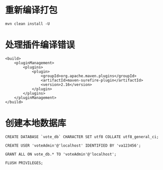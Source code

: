 # 重新编译打包

    mvn clean install -U

# 处理插件编译错误

    <build>
        <pluginManagement>
            <plugins>
                <plugin>
                    <groupId>org.apache.maven.plugins</groupId>
                    <artifactId>maven-surefire-plugin</artifactId>
                    <version>2.16</version>
                </plugin>
            </plugins>
        </pluginManagement>
    </build>

# 创建本地数据库

    CREATE DATABASE `vote_db` CHARACTER SET utf8 COLLATE utf8_general_ci;
    
    CREATE USER 'voteAdmin'@'localhost' IDENTIFIED BY 'va123456';
    
    GRANT ALL ON vote_db.* TO 'voteAdmin'@'localhost';
    
    FLUSH PRIVILEGES;
